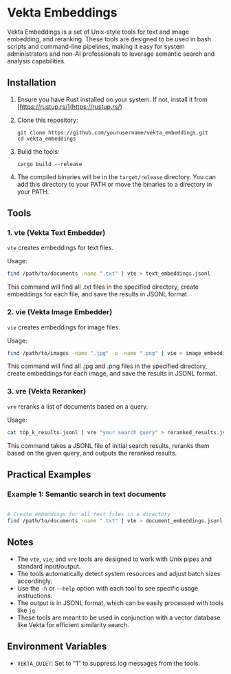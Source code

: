 # Vekta Embeddings

Vekta Embeddings is a set of Unix-style tools for text and image embedding, and reranking. These tools are designed to be used in bash scripts and command-line pipelines, making it easy for system administrators and non-AI professionals to leverage semantic search and analysis capabilities.

## Installation

1. Ensure you have Rust installed on your system. If not, install it from [https://rustup.rs/](https://rustup.rs/)

2. Clone this repository:
   ```
   git clone https://github.com/yourusername/vekta_embeddings.git
   cd vekta_embeddings
   ```

3. Build the tools:
   ```
   cargo build --release
   ```

4. The compiled binaries will be in the `target/release` directory. You can add this directory to your PATH or move the binaries to a directory in your PATH.

## Tools

### 1. vte (Vekta Text Embedder)

`vte` creates embeddings for text files.

Usage:

```bash
find /path/to/documents -name ".txt" | vte > text_embeddings.jsonl
```

This command will find all .txt files in the specified directory, create embeddings for each file, and save the results in JSONL format.

### 2. vie (Vekta Image Embedder)

`vie` creates embeddings for image files.

Usage:

```bash
find /path/to/images -name ".jpg" -o -name ".png" | vie > image_embeddings.jsonl
```

This command will find all .jpg and .png files in the specified directory, create embeddings for each image, and save the results in JSONL format.

### 3. vre (Vekta Reranker)

`vre` reranks a list of documents based on a query.

Usage:

```bash
cat top_k_results.jsonl | vre "your search query" > reranked_results.jsonl
```

This command takes a JSONL file of initial search results, reranks them based on the given query, and outputs the reranked results.

## Practical Examples

### Example 1: Semantic search in text documents

```bash

# Create embeddings for all text files in a directory
find /path/to/documents -name ".txt" | vte > document_embeddings.jsonl
```


## Notes

- The `vte`, `vie`, and `vre` tools are designed to work with Unix pipes and standard input/output.
- The tools automatically detect system resources and adjust batch sizes accordingly.
- Use the `-h` or `--help` option with each tool to see specific usage instructions.
- The output is in JSONL format, which can be easily processed with tools like `jq`.
- These tools are meant to be used in conjunction with a vector database like Vekta for efficient similarity search.

## Environment Variables

- `VEKTA_QUIET`: Set to "1" to suppress log messages from the tools.
